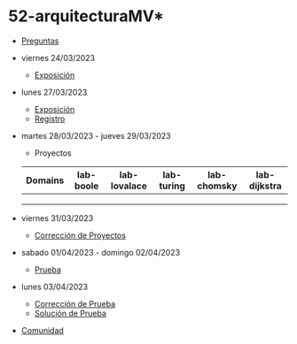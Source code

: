 # 52-arquitecturaMV*

- [Preguntas](https://escuela.it/cursos/curso-recurrencia-desarrollo-software/clase/patron)
- viernes 24/03/2023
  - [Exposición](https://escuela.it/cursos/curso-recurrencia-desarrollo-software/clase/patron)
- lunes 27/03/2023
  - [Exposición](https://escuela.it/cursos/curso-recurrencia-desarrollo-software/clase/patron)
  - [Registro](https://forms.gle/pA2QvsW32P4KtTD77)
- martes 28/03/2023 - jueves 29/03/2023
  - Proyectos
  
  |Domains|lab-boole|lab-lovalace|lab-turing|lab-chomsky|lab-dijkstra|
  |-------|---------|------------|----------|-----------|--------------|
  |       |         |            |          |           |              |
  |       |         |            |          |           |              |
  |       |         |            |          |           |              |
- viernes 31/03/2023
  - [Corrección de Proyectos](https://escuela.it/cursos/curso-recurrencia-desarrollo-software/clase/patron)
- sabado 01/04/2023 - domingo 02/04/2023
  - [Prueba](https://forms.gle/hB9UJoN2PYiexctH8)
- lunes 03/04/2023
  - [Corrección de Prueba](https://escuela.it/cursos/curso-recurrencia-desarrollo-software/clase/patron)
  - [Solución de Prueba](https://docs.google.com/spreadsheets/d/1Uwtqa5VdD5wK2X7eLgkS6_th16aPnsW8pa5Ft2TyLPo/edit#gid=0)
- [Comunidad](https://app.slack.com/client/T02S3KYD464/C02TG0EF7N3)
